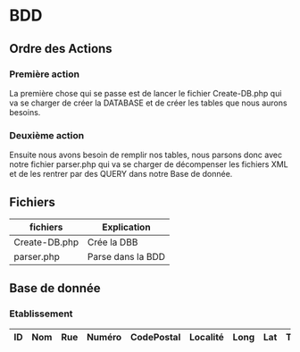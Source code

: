 # BDD
## Ordre des Actions
### Première action
La première chose qui se passe est de lancer le fichier Create-DB.php qui va se charger de créer la DATABASE et de créer les tables que nous aurons besoins.

### Deuxième action
Ensuite nous avons besoin de remplir nos tables, nous parsons donc avec notre fichier parser.php qui va se charger de décompenser les fichiers XML et de les rentrer par des QUERY dans notre Base de donnée.

## Fichiers
fichiers 		|Explication
--------------	|------------------
Create-DB.php 	|Crée la DBB
parser.php 		|Parse dans la BDD

## Base de donnée
### Etablissement
ID | Nom | Rue | Numéro | CodePostal | Localité | Long | Lat | Tel | WebLink | type
---|-----|-----|--------|------------|----------|------|-----|-----|---------|------

